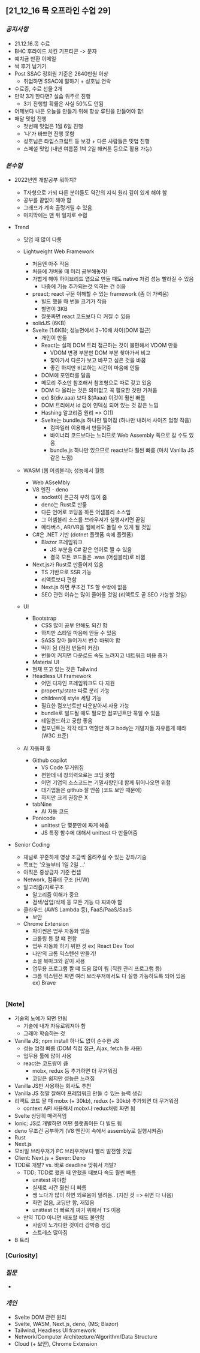 ## [21_12_16 목 오프라인 수업 29]

### _공지사항_

- 21.12.16.목 수료
- BHC 후라이드 치킨 기프티콘 -> 문자
- 예치금 반환 이메일
- 싹 후기 남기기
- Post SSAC 정회원 기준은 2640만원 이상
  - 취업하면 SSAC에 말하기 + 성호님 연락
- 수료증, 수료 선물 2개
- 만약 3기 한다면? 실습 위주로 진행
  - 3기 진행할 확률은 사실 50%도 안됨
- 어제보다 나은 오늘을 만들기 위해 항상 루틴을 만들어야 함!
- 매달 밋업 진행
  - 첫번째 밋업은 1월 6일 진행
  - '나'가 바쁘면 진행 못함
  - 성호님은 타입스크립트 등 보강 + 다른 사람들은 밋업 진행
  - 스페셜 밋업 (내년 여름쯤 1박 2일 해커톤 등으로 활용 가능)

### _본수업_

- 2022년엔 개발공부 뭐하지?
  - T자형으로 가되 다른 분야들도 약간의 지식 원리 깊이 있게 해야 함
  - 공부를 끝없이 해야 함
  - 그래프가 계속 출렁거릴 수 있음
  - 마지막에는 맨 위 일자로 수렴
- Trend

  - 밋업 때 많이 다룸
  - Lightweight Web Framework

    - 처음엔 아주 작음
    - 처음에 가벼울 때 미리 공부해놓자!
    - 가볍게 해야 하이브리드 앱으로 만들 때도 native 처럼 성능 빨라질 수 있음
      - 나중에 기능 추가되는것 익히는 건 쉬움
    - preact; react 구문 이해할 수 있는 framework (좀 더 가벼움)
      - 빌드 했을 때 번들 크기가 작음
      - 별명이 3KB
      - 잘못짜면 react 코드보다 더 커질 수 있음
    - solidJS (6KB)
    - Svelte (1.6KB); 성능면에서 3~10배 차이(DOM 접근)
      - 개인이 만듦
      - React는 실제 DOM 트리 접근하는 것이 불편해서 VDOM 만듦
        - VDOM 변경 부분만 DOM 부분 찾아가서 비교
        - 찾아가서 다른가 보고 바꾸고 싶은 것을 바꿈
        - 좋긴 하지만 비교하는 시간이 마음에 안듦
      - DOM에 포인터를 달음
      - 메모리 주소만 참조해서 참조형으로 따로 갖고 있음
      - DOM 다 올리는 것은 의미없고 꼭 필요한 것만 가져옴
      - ex) $(div.aaa) 보다 $(#aaa) 이것이 훨씬 빠름
      - DOM 트리에서 id 값이 인덱싱 되어 있는 것 같은 느낌
      - Hashing 알고리즘 원리 => O(1)
      - Svelte는 bundle.js 하나만 떨어짐 (하나만 내려서 사이즈 엄청 작음)
        - 컴파일러 이용해서 만들어줌
        - 바이너리 코드보다는 느리므로 Web Assembly 쪽으로 갈 수도 있음
        - bundle.js 하나만 있으므로 react보다 훨씬 빠름 (마치 Vanilla JS 같은 느낌)

  - WASM (웹 어셈블리); 성능에서 월등
    - Web ASseMbly
    - V8 엔진 - deno
      - socket이 은근히 부하 많이 줌
      - deno는 Rust로 만듦
      - 다른 언어로 코딩을 하든 어셈블리 소스임
      - 그 어셈블리 소스를 브라우저가 실행시키면 끝임
      - 메타버스, AR/VR을 웹에서도 돌릴 수 있게 될 것임
    - C#은 .NET 기반 (dotnet 플랫폼 속에 플랫폼)
      - Blazor 프레임워크
        - JS 부분을 C# 같은 언어로 짤 수 있음
        - 결국 모든 코드들은 .was (어셈블리)로 바뀜
    - Next.js가 Rust로 만들어져 있음
      - TS 기반으로 SSR 가능
      - 리액트보다 편함
      - Next.js 하면 무조건 TS 할 수밖에 없음
      - SEO 관련 이슈는 많이 줄어들 것임 (리액트도 곧 SEO 가능할 것임)
  - UI
    - Bootstrap
      - CSS 많이 공부 안해도 되긴 함
      - 하지만 스타일 마음에 안들 수 있음
      - SASS 찾아 들어가서 변수 바꿔야 함
      - 떡이 됨 (점점 번들이 커짐)
      - 번들이 커지면 다운로드 속도 느려지고 네트워크 비용 증가
    - Material UI
    - 현재 뜨고 있는 것은 Tailwind
    - Headless UI Framework
      - 어떤 디자인 프레임워크도 다 지원
      - property/state 따로 분리 가능
      - children에 style 세팅 가능
      - 필요한 컴포넌트만 다운받아서 사용 가능
      - bundle로 빌드될 때도 필요한 컴포넌트만 묶일 수 있음
      - 테일윈드하고 궁합 좋음
      - 컴포넌트는 각각 태그 역할만 하고 body는 개발자들 자유롭게 해라 (W3C 표준)
  - AI 자동화 툴
    - Github copilot
      - VS Code 무거워짐
      - 편한데 내 창의력으로는 코딩 못함
      - 어떤 기업의 소스코드는 기밀사항인데 함께 튀어나오면 위험
      - 대기업들은 github 잘 안씀 (코드 보안 때문에)
      - 하지만 크게 권장은 X
    - tabNine
      - AI 자동 코드
    - Ponicode
      - unittest 단 몇분만에 짜게 해줌
      - JS 특정 함수에 대해서 unittest 다 만들어줌

- Senior Coding
  - 채널로 꾸준하게 영상 조금씩 올려주실 수 있는 강좌/기술
  - 목표는 '오늘부터 1일 2일 ...'
  - 아직은 중상급자 기준 컨셉
  - Network, 컴퓨터 구조 (H/W)
  - 알고리즘/자료구조
    - 알고리즘 이해가 중요
    - 검색/삽입/삭제 등 모든 기능 다 짜봐야 함
  - 클라우드 (AWS Lambda 등), FaaS/PaaS/SaaS
    - 보안
  - Chrome Extension
    - 파이썬은 업무 자동화 많음
    - 크롤링 등 할 떄 편함
    - 업무 자동화 하기 위한 것 ex) React Dev Tool
    - 나만의 크롬 익스텐션 만들기!
    - 소셜 북마크와 같이 사용
    - 업무용 프로그램 짤 떄 도움 많이 됨 (직원 관리 프로그램 등)
    - 크롬 익스텐션 짜면 여러 브라우저에서도 다 실행 가능하도록 되어 있음 ex) Brave

#

### [Note]

- 기술의 노예가 되면 안됨
  - 기술에 내가 자유로워져야 함
  - 그래야 학습하는 것
- Vanilla JS; npm install 하나도 없이 순수한 JS
  - 성능 엄청 빠름 (DOM 직접 접근, Ajax, fetch 등 사용)
  - 업무용 툴에 많이 사용
  - react는 코드량이 큼
    - mobx, redux 등 추가하면 더 무거워짐
    - 코딩은 쉽지만 성능은 느려짐
- Vanilla JS만 사용하는 회사도 추천
- Vanilla JS 정말 잘해야 프레임워크 만들 수 있는 능력 생김
- 리액트 코드 짤 때 mobx (+ 30kb), redux (+ 30kb) 추가되면 더 무거워짐
  - context API 사용해서 mobx나 redux처럼 짜면 됨
- Svelte 상당히 매력적임
- Ionic; JS로 개발하면 어떤 플랫폼이든 다 빌드 됨
- deno 무조건 공부하기 (V8 엔진이 속에서 assembly로 실행시켜줌)
- Rust
- Next.js
- 모바일 브라우저가 PC 브라우저보다 빨리 발전할 것임
- Client: Next.js + Sever: Deno
- TDD로 개발? vs. 바로 deadline 맞춰서 개발?
  - TDD; TDD로 했을 때 안했을 때보다 속도 훨씬 빠름
    - uniitest 짜야함
    - 실제로 시간 훨씬 더 빠름
    - 쌩 노다가 많이 하면 외로움이 밀려옴.. (지친 것 => 쉬면 다 나음)
    - 화면 없음, 코딩만 함, 재밌음
    - uniittest 더 빠르게 짜기 위해서 TS 이용
  - 만약 TDD 아니면 배포할 때도 불안함
    - 사람이 노가다한 것이라 강박증 생김
    - 스트레스 많아짐
- B 트리

### [Curiosity]

### _질문_

-

### _개인_

- Svelte DOM 관련 원리
- Svelte, WASM, Next.js, deno, (MS; Blazor)
- Tailwind, Headless UI framework
- Network/Computer Architecture/Algorithm/Data Structure
- Cloud (+ 보안), Chrome Extension
